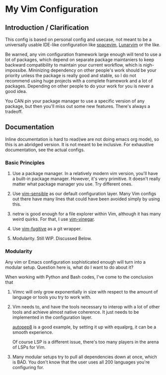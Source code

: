 # My Vim Configuration

## Introduction / Clarification

This config is based on personal config and usecase, not
meant to be a universally usable IDE-like configuration like
[spacevim](https://spacevim.org/), [Lunarvim](https://www.lunarvim.org/)
or the like.

Be warned, any vim configuration framework large enough will tend to use
a lot of packages, which depend on separate package maintaniers to keep
backward compatibility to maintain your current workflow, which is
nigh-impossibe. Mininizing dependency on other people's work should be
your priority unless the package is really good and stable, so I do not
recommend using huge projects with a complete framework and a lot of
packages. Depending on other people to do your work for you is never a
good idea.

You CAN pin your package manager to use a specific version of any
package, but then you'll miss out some new features. There's always a
tradeoff.

## Documentation

Inline documentation is hard to read(we are not doing emacs org mode),
so this is an abridged version. It is not meant to be inclusive. For
exhaustive documentation, see the actual configs.

### Basic Principles

1. Use a package manager. In a relatively modern vim version, you'll
   have a built-in package manager. However, it's very primitive. It
   doesn't really matter what package manager you use. Try different
   ones.

2. Use [vim-sensible](https://github.com/tpope/vim-sensible) as our
   default configuration layer. Many Vim configs out there have many
   lines that could have been avoided simply by using this.

3. netrw is good enough for a file explorer within Vim, although
   it has many weird quirks. For that, I use
   [vim-vinegar](https://github.com/tpope/vim-vinegar).

4. Use [vim-fugitive](https://github.com/tpope/vim-fugitive) as a git
   wrapper.

5. Modularity. Still WIP. Discussed Below.

### Modularity

Any vim or Emacs configuration sophisticated enough will turn into a
modular setup. Question here is, what do I want to do about it?

When working with Python and Bash codes, I've come to the conclusion
that

1. Vimrc will only grow exponentially in size with respect to the amount
   of language or tools you try to work with.

2. Vim needs to, and have the tools necessary to interop with a lot of
   other tools and achieve almost native coherence. It just needs to be
   implemented in the configuration layer.

   [autopep8](https://github.com/hhatto/autopep8) is a good example, by
   setting it up with equalprg, it can be a smooth experience.

   Of course LSP is a different issue, there's too many players in the
   arena of LSPs for Vim.

3. Many modular setups try to pull all dependencies down at once, which
   is BAD. You don't know that the user uses all 200 languages you're
   configuring for.
